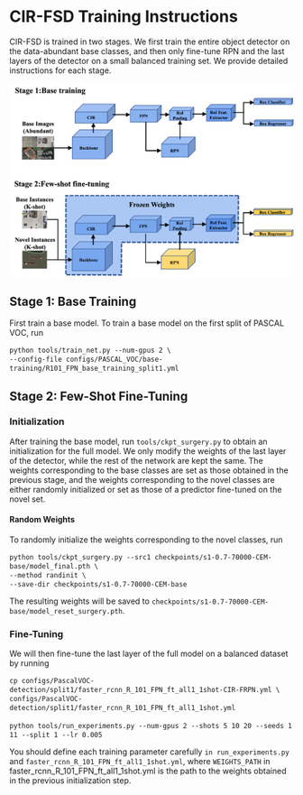 # CIR-FSD Training Instructions

CIR-FSD is trained in two stages. We first train the entire object detector on the data-abundant base classes, and then only fine-tune RPN and the last layers of the detector on a small balanced training set. We provide detailed instructions for each stage.

![CIR-FSD Figure](CIR-FSD.png)

## Stage 1: Base Training

First train a base model. To train a base model on the first split of PASCAL VOC, run
```angular2html
python tools/train_net.py --num-gpus 2 \
--config-file configs/PASCAL_VOC/base-training/R101_FPN_base_training_split1.yml
```

## Stage 2: Few-Shot Fine-Tuning

### Initialization

After training the base model, run ```tools/ckpt_surgery.py``` to obtain an initialization for the full model. We only modify the weights of the last layer of the detector, while the rest of the network are kept the same. The weights corresponding to the base classes are set as those obtained in the previous stage, and the weights corresponding to the novel classes are either randomly initialized or set as those of a predictor fine-tuned on the novel set.

#### Random Weights

To randomly initialize the weights corresponding to the novel classes, run
```angular2html
python tools/ckpt_surgery.py --src1 checkpoints/s1-0.7-70000-CEM-base/model_final.pth \
--method randinit \
--save-dir checkpoints/s1-0.7-70000-CEM-base

```
The resulting weights will be saved to `checkpoints/s1-0.7-70000-CEM-base/model_reset_surgery.pth`.



### Fine-Tuning

We will then fine-tune the last layer of the full model on a balanced dataset by running
```angular2html
cp configs/PascalVOC-detection/split1/faster_rcnn_R_101_FPN_ft_all1_1shot-CIR-FRPN.yml \
configs/PascalVOC-detection/split1/faster_rcnn_R_101_FPN_ft_all1_1shot.yml 

python tools/run_experiments.py --num-gpus 2 --shots 5 10 20 --seeds 1 11 --split 1 --lr 0.005
```

You should define each training parameter carefully ```in run_experiments.py ``` and ``` faster_rcnn_R_101_FPN_ft_all1_1shot.yml ```,
where `WEIGHTS_PATH` in faster_rcnn_R_101_FPN_ft_all1_1shot.yml is the path to the weights obtained in the previous initialization step.
